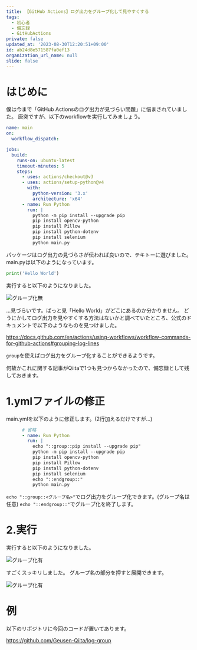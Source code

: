 ```yaml
---
title: 【GitHub Actions】ログ出力をグループ化して見やすくする
tags:
  - 初心者
  - 備忘録
  - GitHubActions
private: false
updated_at: '2023-08-30T12:20:51+09:00'
id: ab24d8e571587fa0ef13
organization_url_name: null
slide: false
---
```

# はじめに

僕は今まで「GitHub Actionsのログ出力が見づらい問題」に悩まされていました。
唐突ですが、以下のworkflowを実行してみましょう。

```yml:main.yml
name: main
on:
  workflow_dispatch:

jobs:
  build:
    runs-on: ubuntu-latest
    timeout-minutes: 5
    steps:
      - uses: actions/checkout@v3
      - uses: actions/setup-python@v4
        with:
          python-version: '3.x'
          architecture: 'x64'
      - name: Run Python
        run: |
          python -m pip install --upgrade pip
          pip install opencv-python
          pip install Pillow
          pip install python-dotenv
          pip install selenium
          python main.py
```

パッケージはログ出力の見づらさが伝われば良いので、テキトーに選びました。
main.pyは以下のようになっています。

```python:main.py
print('Hello World')
```

実行すると以下のようになりました。

![グループ化無](https://raw.githubusercontent.com/SoniPana/Qiita_SoniPana/main/image/23/02/18/group_n.gif)

...見づらいです。ぱっと見「Hello World」がどこにあるのか分かりません。
どうにかしてログ出力を見やすくする方法はないかと調べていたところ、公式のドキュメントで以下のようなものを見つけました。

https://docs.github.com/en/actions/using-workflows/workflow-commands-for-github-actions#grouping-log-lines

```group```を使えばログ出力をグループ化することができるようです。

何故かこれに関する記事がQiitaで1つも見つからなかったので、備忘録として残しておきます。

# 1.ymlファイルの修正

main.ymlを以下のように修正します。(2行加えるだけですが...)

```yml:main.yml
      # 省略
      - name: Run Python
        run: |
          echo "::group::pip install --upgrade pip"
          python -m pip install --upgrade pip
          pip install opencv-python
          pip install Pillow
          pip install python-dotenv
          pip install selenium
          echo "::endgroup::"
          python main.py
```

```echo "::group::<グループ名>"```でログ出力をグループ化できます。(グループ名は任意)
```echo "::endgroup::"```でグループ化を終了します。

# 2.実行

実行すると以下のようになりました。

![グループ化有](https://raw.githubusercontent.com/SoniPana/Qiita_SoniPana/main/image/23/02/18/group.png)

すごくスッキリしました。
グループ名の部分を押すと展開できます。

![グループ化有](https://raw.githubusercontent.com/SoniPana/Qiita_SoniPana/main/image/23/02/18/group_y.gif)

# 例

以下のリポジトリに今回のコードが置いてあります。

https://github.com/Geusen-Qiita/log-group
